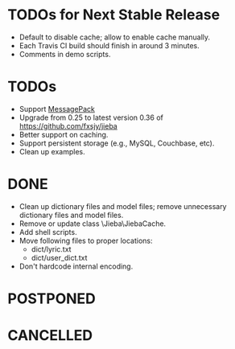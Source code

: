 # TODOs for Next Stable Release

* Default to disable cache; allow to enable cache manually.
* Each Travis CI build should finish in around 3 minutes.
* Comments in demo scripts.

# TODOs

* Support [MessagePack](http://msgpack.org)
* Upgrade from 0.25 to latest version 0.36 of https://github.com/fxsjy/jieba
* Better support on caching.
* Support persistent storage (e.g., MySQL, Couchbase, etc).
* Clean up examples.

# DONE

* Clean up dictionary files and model files; remove unnecessary  dictionary files and model files.
* Remove or update class \Jieba\JiebaCache.
* Add shell scripts.
* Move following files to proper locations:
    * dict/lyric.txt
    * dict/user_dict.txt
* Don't hardcode internal encoding.

# POSTPONED

# CANCELLED
